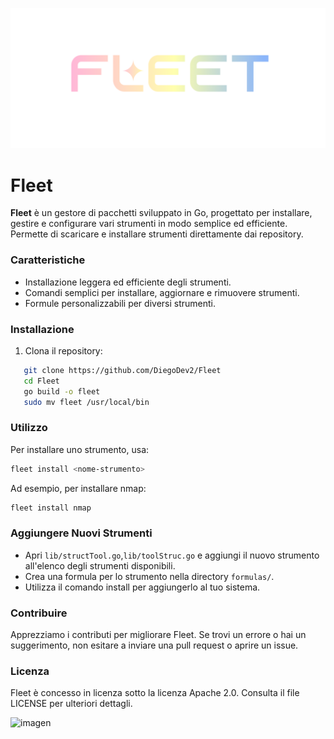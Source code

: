 ![Logo](./Logo.png)

# Fleet

**Fleet** è un gestore di pacchetti sviluppato in Go, progettato per installare, gestire e configurare vari strumenti in modo semplice ed efficiente. Permette di scaricare e installare strumenti direttamente dai repository.

### Caratteristiche

- Installazione leggera ed efficiente degli strumenti.
- Comandi semplici per installare, aggiornare e rimuovere strumenti.
- Formule personalizzabili per diversi strumenti.

### Installazione

1. Clona il repository:

```bash
   git clone https://github.com/DiegoDev2/Fleet
   cd Fleet
   go build -o fleet
   sudo mv fleet /usr/local/bin
```

### Utilizzo

Per installare uno strumento, usa:

```bash
fleet install <nome-strumento>
```

Ad esempio, per installare nmap:

```bash
fleet install nmap
```


### Aggiungere Nuovi Strumenti

- Apri `lib/structTool.go`,`lib/toolStruc.go` e aggiungi il nuovo strumento all'elenco degli strumenti disponibili.
- Crea una formula per lo strumento nella directory `formulas/`.
- Utilizza il comando install per aggiungerlo al tuo sistema.


### Contribuire

Apprezziamo i contributi per migliorare Fleet. Se trovi un errore o hai un suggerimento, non esitare a inviare una pull request o aprire un issue.

### Licenza

Fleet è concesso in licenza sotto la licenza Apache 2.0. Consulta il file LICENSE per ulteriori dettagli.

![imagen](https://github.com/user-attachments/assets/30584687-bafe-415e-978d-dc568337c75d)

